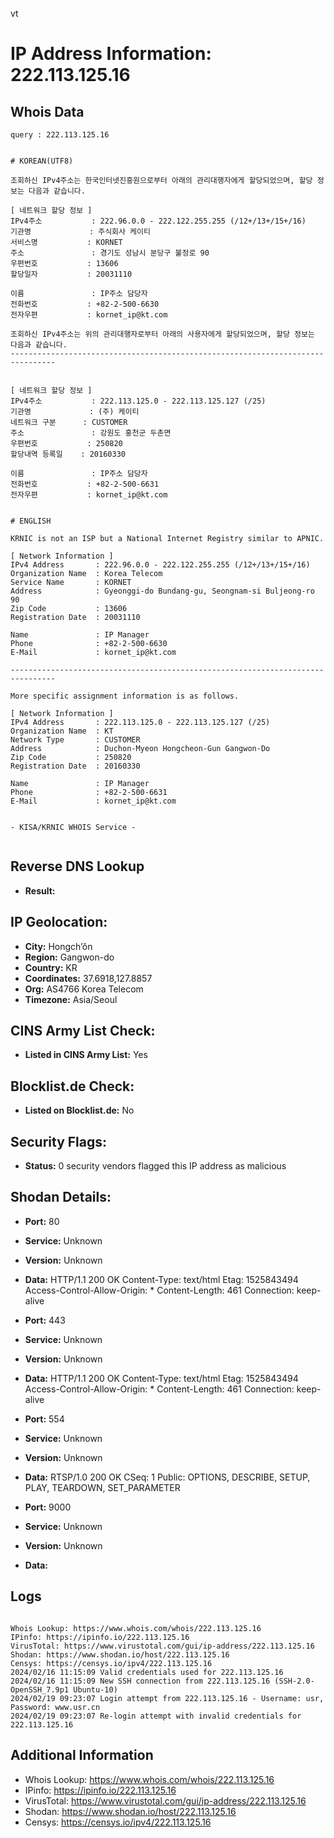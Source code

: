 vt
# IP Address Information: 222.113.125.16

## Whois Data
```
query : 222.113.125.16


# KOREAN(UTF8)

조회하신 IPv4주소는 한국인터넷진흥원으로부터 아래의 관리대행자에게 할당되었으며, 할당 정보는 다음과 같습니다.

[ 네트워크 할당 정보 ]
IPv4주소           : 222.96.0.0 - 222.122.255.255 (/12+/13+/15+/16)
기관명             : 주식회사 케이티
서비스명           : KORNET
주소               : 경기도 성남시 분당구 불정로 90
우편번호           : 13606
할당일자           : 20031110

이름               : IP주소 담당자
전화번호           : +82-2-500-6630
전자우편           : kornet_ip@kt.com

조회하신 IPv4주소는 위의 관리대행자로부터 아래의 사용자에게 할당되었으며, 할당 정보는 다음과 같습니다.
--------------------------------------------------------------------------------


[ 네트워크 할당 정보 ]
IPv4주소           : 222.113.125.0 - 222.113.125.127 (/25)
기관명             : (주) 케이티
네트워크 구분      : CUSTOMER
주소               : 강원도 홍천군 두촌면
우편번호           : 250820
할당내역 등록일    : 20160330

이름               : IP주소 담당자
전화번호           : +82-2-500-6631
전자우편           : kornet_ip@kt.com


# ENGLISH

KRNIC is not an ISP but a National Internet Registry similar to APNIC.

[ Network Information ]
IPv4 Address       : 222.96.0.0 - 222.122.255.255 (/12+/13+/15+/16)
Organization Name  : Korea Telecom
Service Name       : KORNET
Address            : Gyeonggi-do Bundang-gu, Seongnam-si Buljeong-ro 90
Zip Code           : 13606
Registration Date  : 20031110

Name               : IP Manager
Phone              : +82-2-500-6630
E-Mail             : kornet_ip@kt.com

--------------------------------------------------------------------------------

More specific assignment information is as follows.

[ Network Information ]
IPv4 Address       : 222.113.125.0 - 222.113.125.127 (/25)
Organization Name  : KT
Network Type       : CUSTOMER
Address            : Duchon-Myeon Hongcheon-Gun Gangwon-Do
Zip Code           : 250820
Registration Date  : 20160330

Name               : IP Manager
Phone              : +82-2-500-6631
E-Mail             : kornet_ip@kt.com


- KISA/KRNIC WHOIS Service -


```
## Reverse DNS Lookup
- **Result:** 

## IP Geolocation:
- **City:** Hongch’ŏn
- **Region:** Gangwon-do
- **Country:** KR
- **Coordinates:** 37.6918,127.8857
- **Org:** AS4766 Korea Telecom
- **Timezone:** Asia/Seoul

## CINS Army List Check:
- **Listed in CINS Army List:** 
Yes

## Blocklist.de Check:
- **Listed on Blocklist.de:** 
No

## Security Flags:
- **Status:** 0 security vendors flagged this IP address as malicious

## Shodan Details:
- **Port:** 80
- **Service:** Unknown
- **Version:** Unknown
- **Data:** HTTP/1.1 200 OK
Content-Type: text/html
Etag: 1525843494
Access-Control-Allow-Origin: *
Content-Length: 461
Connection: keep-alive



- **Port:** 443
- **Service:** Unknown
- **Version:** Unknown
- **Data:** HTTP/1.1 200 OK
Content-Type: text/html
Etag: 1525843494
Access-Control-Allow-Origin: *
Content-Length: 461
Connection: keep-alive



- **Port:** 554
- **Service:** Unknown
- **Version:** Unknown
- **Data:** RTSP/1.0 200 OK
CSeq: 1
Public: OPTIONS, DESCRIBE, SETUP, PLAY, TEARDOWN, SET_PARAMETER



- **Port:** 9000
- **Service:** Unknown
- **Version:** Unknown
- **Data:** 

## Logs
```

Whois Lookup: https://www.whois.com/whois/222.113.125.16
IPinfo: https://ipinfo.io/222.113.125.16
VirusTotal: https://www.virustotal.com/gui/ip-address/222.113.125.16
Shodan: https://www.shodan.io/host/222.113.125.16
Censys: https://censys.io/ipv4/222.113.125.16
2024/02/16 11:15:09 Valid credentials used for 222.113.125.16
2024/02/16 11:15:09 New SSH connection from 222.113.125.16 (SSH-2.0-OpenSSH_7.9p1 Ubuntu-10)
2024/02/19 09:23:07 Login attempt from 222.113.125.16 - Username: usr, Password: www.usr.cn
2024/02/19 09:23:07 Re-login attempt with invalid credentials for 222.113.125.16

```
## Additional Information
- Whois Lookup: https://www.whois.com/whois/222.113.125.16
- IPinfo: https://ipinfo.io/222.113.125.16
- VirusTotal: https://www.virustotal.com/gui/ip-address/222.113.125.16
- Shodan: https://www.shodan.io/host/222.113.125.16
- Censys: https://censys.io/ipv4/222.113.125.16

